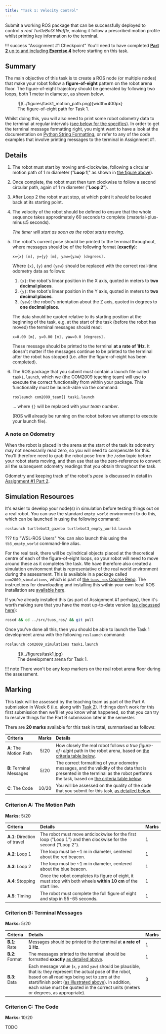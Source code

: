 ```yaml
---  
title: "Task 1: Velocity Control"
---  
```


Submit a working ROS package that can be successfully deployed to control *a real TurtleBot3 Waffle*, making it follow a prescribed motion profile whilst printing key information to the terminal.

!!! success "Assignment #1 Checkpoint"
    You'll need to have completed [**Part 2** up to and including **Exercise 4**](../../assignment1/part2.md#ex4) before starting on this task.

## Summary

The main objective of this task is to create a ROS node (or multiple nodes) that make your robot follow a **figure-of-eight** pattern on the robot arena floor. The figure-of-eight trajectory should be generated by following two loops, both 1 meter in diameter, as shown below. <a name="fig-eight"></a>

<figure markdown>
  ![](../figures/task1_motion_path.png){width=400px}
  <figcaption>The figure-of-eight path for Task 1.</figcaption>
</figure>

Whilst doing this, you will also need to print some robot odometry data to the terminal at regular intervals ([see below for the specifics](#details)). In order to get the terminal message formatting right, you might want to have a look at the documentation on [Python String Formatting](https://docs.python.org/3/tutorial/inputoutput.html), or refer to any of the code examples that involve printing messages to the terminal in Assignment #1.

## Details

1. The robot must start by moving anti-clockwise, following a circular motion path of 1 m diameter ("**Loop 1**," as shown in [the figure above](#fig-eight)).
1. Once complete, the robot must then turn clockwise to follow a second circular path, again of 1 m diameter ("**Loop 2**").
1. After Loop 2 the robot must stop, at which point it *should* be located back at its starting point.
1. The velocity of the robot should be defined to ensure that the whole sequence takes approximately 60 seconds to complete (:material-plus-minus:5 seconds).

    *The timer will start as soon as the robot starts moving*.

1. The robot's current pose should be printed to the terminal throughout, where messages should be of the following format (**exactly**): <a name="msg-format"></a>
	
    ``` { .txt .no-copy }
    x={x} [m], y={y} [m], yaw={yaw} [degrees].
	```

	Where `{x}`, `{y}` and `{yaw}` should be replaced with the correct real-time odometry data as follows:
	
	1. `{x}`: the robot's linear position in the X axis, quoted in meters to **two decimal places**.
    1. `{y}`: the robot's linear position in the Y axis, quoted in meters to **two decimal places**.
	1. `{yaw}`: the robot's orientation about the Z axis, quoted in degrees to **one decimal place**.
	
	The data should be quoted relative to its starting position at the beginning of the task, e.g. at the start of the task (before the robot has moved) the terminal messages should read:

    ``` { .txt .no-copy }
    x=0.00 [m], y=0.00 [m], yaw=0.0 [degrees].
    ```
	
	These message should be printed to the terminal **at a rate of 1Hz**. It doesn't matter if the messages continue to be printed to the terminal after the robot has stopped (i.e. after the figure-of-eight has been completed).
	
1. The ROS package that you submit must contain a launch file called `task1.launch`, which we (the COM2009 teaching team) will use to execute the correct functionality from within your package. This functionality must be launch-able via the command: <a name="launch"></a>
	 
	``` { .bash .no-copy }
    roslaunch com2009_team{} task1.launch
    ```
	
	... where `{}` will be replaced with *your team number*.
	 
	(ROS will already be running on the robot before we attempt to execute your launch file). 
  
### A note on Odometry

When the robot is placed in the arena at the start of the task its odometry may not necessarily read zero, so you will need to compensate for this. You'll therefore need to grab the robot pose from the `/odom` topic before your robot starts moving, and then use that as the zero-reference to convert all the subsequent odometry readings that you obtain throughout the task.

Odometry and keeping track of the robot's *pose* is discussed in detail in [Assignment #1 Part 2](../../assignment1/part2.md).

## Simulation Resources

It's easier to develop your node(s) in simulation before testing things out on a real robot. You can use the standard `empty_world` environment to do this, which can be launched in using the following command:

```bash
roslaunch turtlebot3_gazebo turtlebot3_empty_world.launch
```

??? tip "WSL-ROS Users"
    You can also launch this using the `tb3_empty_world` command-line alias.

For the real task, there will be cylindrical objects placed at the theoretical centre of each of the figure-of-eight loops, so your robot will need to move around these as it completes the task. We have therefore also created a simulation environment that is representative of the real world environment during the assessment. This is available in a package called `com2009_simulations`, which is part of [the `tuos_ros` Course Repo](https://github.com/tom-howard/tuos_ros.git). The instructions for downloading and installing this within your own local ROS installation are [available here](../../../extras/tuos-ros.md).

If you've already installed this (as part of Assignment #1 perhaps), then it's worth making sure that you have the most up-to-date version ([as discussed here](../../../extras/tuos-ros.md#updating)):

```bash
roscd && cd ../src/tuos_ros/ && git pull
```

Once you've done all this, then you should be able to launch the Task 1 development arena with the following `roslaunch` command:

```bash
roslaunch com2009_simulations task1.launch
```

<figure markdown>
  ![](../figures/task1.jpg)
  <figcaption>The development arena for Task 1.</figcaption>
</figure>

!!! note
    There won't be any loop markers on the real robot arena floor during the assessment.

## Marking

This task will be assessed by the teaching team as part of the Part A submission in Week 6 (i.e. along with [Task 2](./task2.md)). If things don't work for this first submission then we'll let you know what happened, so that you can try to resolve things for the Part B submission later in the semester.

There are **20 marks** available for this task in total, summarised as follows:

<center>

| Criteria | Marks | Details |
| :--- | :---: | :--- |
| **A**: The Motion Path | 5/20 | How closely the real robot follows *a true figure-of-eight* path in the robot arena, based on [the criteria table below](#criterion-a-the-motion-path). |
| **B**: Terminal Messages | 5/20 | The correct formatting of your odometry messages, and the validity of the data that is presented in the terminal as the robot performs the task, based on [the criteria table below](#criterion-b-terminal-messages). |
| **C**: The Code | 10/20 | You will be assessed on the quality of the code that you submit for this task, [as detailed below](#criterion-c-the-code). | 

</center>

### Criterion A: The Motion Path

**Marks:** 5/20

<center>

| Criteria | Details | Marks|
| :--- | :--- | :--- |
| **A.1**: Direction of travel | The robot must move anticlockwise for the first loop ("Loop 1") and then clockwise for the second ("Loop 2"). | 1 |
| **A.2**: Loop 1 | The loop must be ~1 m in diameter, centered about the red beacon. | 1 |
| **A.3**: Loop 2 | The loop must be ~1 m in diameter, centered about the blue beacon. | 1 |
| **A.4**: Stopping | Once the robot completes its figure of eight, it must stop with both wheels **within 10 cm** of the start line. | 1 |
| **A.5**: Timing | The robot must complete the full figure of eight and stop in 55-65 seconds. | 1 |

</center>

### Criterion B: Terminal Messages

**Marks:** 5/20

<center>

| Criteria | Details | Marks|
| :--- | :--- | :--- |
| **B.1**: Rate | Messages should be printed to the terminal at **a rate of 1 Hz**. | 1 |
| **B.2**: Format | The messages printed to the terminal should be formatted **exactly** [as detailed above](#msg-format). | 1 |
| **B.3**: Data | Each message value (`x`, `y` and `yaw`) should be plausible, that is: they represent the actual pose of the robot, based on all readings being set to zero at the start/finish point ([as illustrated above](#fig-eight)). In addition, each value must be quoted in the correct units (meters or degrees, as appropriate). | 3 |

</center>

### Criterion C: The Code
 
**Marks:** 10/20 

TODO